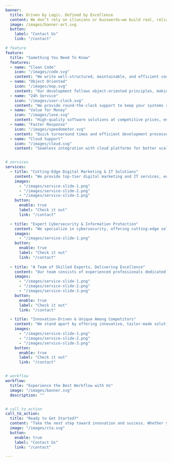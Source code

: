 ```yaml
---
banner:
  title: Driven by Logic. Defined by Excellence
  content: We don’t rely on illusions or buzzwords—we build real, reliable, and scalable solutions. Our team of skilled developers, technical experts, and strategists is committed to engineering excellence and delivering impactful products.
  image: /images/banner-art.svg
  button:
    label: "Contact Us"
    link: "/contact"

# feature
feature: 
  title: "Something You Need To Know"
  features:
  - name: "Clean Code"
    icon: "/images/code.svg"
    content: "We write well-structured, maintainable, and efficient code to ensure scalability and long-term success."
  - name: "Object Oriented"
    icon: "/images/oop.svg"
    content: "Our development follows object-oriented principles, making code reusable, modular, and easier to manage."
  - name: "24h Service"
    icon: "/images/user-clock.svg"
    content: "We provide round-the-clock support to keep your systems running smoothly, ensuring minimal downtime."
  - name: "Value for Money"
    icon: "/images/love.svg"
    content: "High-quality software solutions at competitive prices, ensuring the best return on your investment."
  - name: "Faster Response"
    icon: "/images/speedometer.svg"
    content: "Quick turnaround times and efficient development processes to bring your ideas to life faster."
  - name: "Cloud Support"
    icon: "/images/cloud.svg"
    content: "Seamless integration with cloud platforms for better scalability, security, and performance."


# services
services:
  - title: "Cutting-Edge Digital Marketing & IT Solutions"
    content: "We provide top-tier digital marketing and IT services, ensuring your business thrives in a competitive digital landscape. From SEO and social media strategies to software development and cloud solutions, we’ve got you covered."
    images:
      - "/images/service-slide-1.png"
      - "/images/service-slide-2.png"
      - "/images/service-slide-3.png"
    button:
      enable: true
      label: "Check it out"
      link: "/contact"

  - title: "Expert Cybersecurity & Information Protection"
    content: "We specialize in cybersecurity, offering cutting-edge solutions to protect your business from digital threats. Our services include risk assessment, data encryption, penetration testing, and compliance consulting to keep your systems secure."
    images: 
      - "/images/service-slide-1.png"
    button:
      enable: true
      label: "Check it out"
      link: "/contact"
  
  - title: "A Team of Skilled Experts, Delivering Excellence"
    content: "Our team consists of experienced professionals dedicated to providing top-quality IT solutions. Whether it's custom software development, UI/UX design, or cloud architecture, we ensure seamless execution and unmatched results."
    images:
      - "/images/service-slide-1.png"
      - "/images/service-slide-2.png"
      - "/images/service-slide-3.png"
    button:
      enable: true
      label: "Check it out"
      link: "/contact"

  - title: "Innovation-Driven & Unique Among Competitors"
    content: "We stand apart by offering innovative, tailor-made solutions to meet unique business challenges. With a strong focus on technology, performance, and customer satisfaction, we redefine industry standards."
    images:
      - "/images/service-slide-1.png"
      - "/images/service-slide-2.png"
      - "/images/service-slide-3.png"
    button:
      enable: true
      label: "Check it out"
      link: "/contact"


# workflow
workflow: 
  title: "Experience the Best Workflow with Us"
  image: "/images/banner.svg"
  description: ""


# call_to_action
call_to_action:
  title: "Ready to Get Started?"
  content: "Take the next step toward innovation and success. Whether you need a custom software solution, expert guidance, or a cutting-edge digital strategy, our team is here to help. Let’s turn your ideas into reality!"
  image: "/images/cta.svg"
  button:
    enable: true
    label: "Contact Us"
    link: "/contact"

---
```

